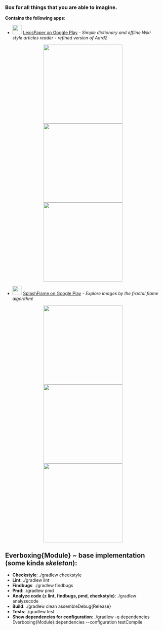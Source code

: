 ### Box for all things that you are able to imagine.

**Contains the following apps**:
   * <img src="https://lh3.googleusercontent.com/2BA1Fnh-klEBv52QAJlx8_u8-93XlqTTldQrCIstz7-Nx_7cXGY9csROyDvj9OvSx_J1=w300-rw" width="30" height="30"> [LexisPaper on Google Play](https://play.google.com/store/apps/details?id=org.brainail.EverboxingLexis "LexisPaper on Google Play") - *Simple dictionary and offline Wiki style articles reader - refined version of Aard2*
<p align="center">
  <img src="https://lh3.googleusercontent.com/_xzA6hNdo3-JNB1p7GinCHi6ZsU2-fnmXTjH8PXIb1qmVXqVT4m7r1WPOK9cIdut8-VJ=h900-rw" width="256"/>
  <img src="https://lh3.googleusercontent.com/_SeWOnmVqjLFSlPDno8bD5Ry4qabjhvCYo_pSQFFpbxIvQ8RwBUsjAwpKANc9FbYh7w=h900-rw" width="256"/>
  <img src="https://lh3.googleusercontent.com/iQ4xQGYgpvwVErSnEllQo3cQcHXtwHshrosXueR4COl1SjVZkfbhzZc-7rrZDBmApw=h900-rw" width="256"/>
</p>

   * <img src="https://lh3.googleusercontent.com/wcrOuiCKAGbfWd34SdvbOJE5fg_s_GIIdkrnC5PnwioZbWX_MxTzGVZ1281_PZLbFaxZ=w300-rw" width="30" height="30"> [SplashFlame on Google Play](https://play.google.com/store/apps/details?id=org.brainail.EverboxingSplashFlame "SplashFlame on Google Play") - *Explore images by the fractal flame algorithm!*
   <p align="center">
  <img src="https://lh3.googleusercontent.com/zypzp0OVLv-B9GfmF_GKacWazRwghvV4edE-Mf8IH4kz-Cq6VbU0_hpm1jBrSr_ssw=h900-rw" width="256"/>
  <img src="https://lh3.googleusercontent.com/8E5CIoqm0qRmxDvWdkhGCV-36vp5LRmsWUDw5YxFFCy6osZmuRctNJgODUwGoKGC8Uk=h900-rw" width="256"/>
  <img src="https://lh3.googleusercontent.com/p0J3TJqUuol3tKgMrKII0fQGYQqbrq3uEABuXWAWCK2z5BmdmxkXcBYk2HbxIZyBOQ=h900-rw" width="256"/>
   </p>

## **Everboxing{Module}** ~ base implementation (some kinda _skeleton_):
* **Checkstyle**: ./gradlew checkstyle
* **Lint**: ./gradlew lint
* **Findbugs**: ./gradlew findbugs
* **Pmd**: ./gradlew pmd
* **Analyze code (± lint, findbugs, pmd, checkstyle)**: ./gradlew analyzecode
* **Build**: ./gradlew clean assembleDebug{Release}
* **Tests**: ./gradlew test
* **Show dependencies for configuration**: ./gradlew -q dependencies Everboxing{Module}:dependencies --configuration testCompile
